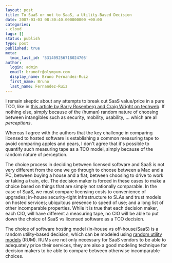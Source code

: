 ```yaml
---
layout: post
title: To SaaS or not to SaaS, a Utility-Based Decision
date: 2007-03-03 08:30:40.000000000 +00:00
categories:
- cloud
tags: []
status: publish
type: post
published: true
meta:
  tmac_last_id: '531409256718024705'
author:
  login: admin
  email: brunofr@olympum.com
  display_name: Bruno Fernandez-Ruiz
  first_name: Bruno
  last_name: Fernandez-Ruiz
---
```


I remain skeptic about any attempts to break out SaaS value/price in a pure TCO, like in <a href="http://www.techweb.com/article/showArticle.jhtml?articleId=197007820">this article by Barry Rosenberg and Craig Wright on techweb</a>. If nothing else, simply because of the (human) random nature of choosing between intangibles such as security, mobility, usability, ... which are all <em>perceptions</em>.

<p>Whereas I agree with the authors that the key challenge in comparing licensed to hosted software is establishing a common measuring tape to avoid comparing apples and pears, I don't agree that it's possible to quantify such measuring tape as a TCO model, simply because of the random nature of perception.</p>
<p>The choice process in deciding between licensed software and SaaS is not very different from the one we go through to choose between a Mac and a PC, between buying a house and a flat, between choosing to drive to work or taking a train, etc. The decision maker is forced in these cases to make a choice based on things that are simply not rationally comparable. In the case of SaaS, we must compare licensing costs to convenience of upgrades; in-house security-tight infrastructure to SLAs and trust models on hosted services; ubiquitous presence to speed of use; and a long list of other incomparable properties. While it is true that each decision maker, each CIO, will have different a measuring tape, no CIO will be able to put down the choice of SaaS vs licensed software as a TCO decision.</p>
<p>The choice of software hosting model (in-house vs off-house/SaaS) is a random utility-based decision, which can be modeled using <a href="http://emlab.berkeley.edu/users/mcfadden/index.shtml">random utility models</a> (RUM). RUMs are not only necessary for SaaS vendors to be able to adequately price their services, they are also a good modeling technique for decision makers to be able to compare between otherwise incomparable choices.</p>

